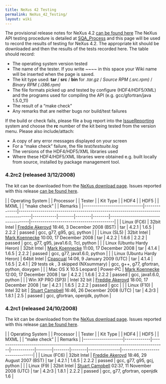 ```yaml
---
title: NeXus 42 Testing
permalink: NeXus_42_Testing/
layout: wiki
---
```


The provisional release notes for NeXus 4.2 [can be found
here](Nexus_42_Release_Notes "wikilink") The NeXus API testing procedure
is detailed at [SQA\_Process](SQA_Process "wikilink") and this page will
be used to record the results of testing for NeXus 4.2. The appropriate
kit should be downloaded and then the results of the tests recorded
here. The table should record:

-   The operating system version tested
-   The name of the tester. If you write ~~~~ in this space your Wiki
    name will be inserted when the page is saved.
-   The kit type used: **tar** / **src** / **bin** for *.tar.gz* /
    *Source RPM (.src.rpm)* / *Binary RPM (.i386.rpm)*
-   The file formats picked up and tested by configure (HDF4/HDF5/XML)
    and the programs used for compiling the API (e.g. gcc/gfortran/java
    1.5.0\_11)
-   The result of a “make check”
-   Any remarks that are neither bugs nor build/test failures

If the build or check fails, please file a bug report into the
[IssueReporting](IssueReporting "wikilink") system and choose the **rc**
number of the kit being tested from the version menu. Please also
include/attach:

-   A copy of any error messages displayed on your screen
-   For a “make check” failure, the file *test/testsuite.log*
-   The versions of the HDF4/HDF5/XML libraries used
-   Where these HDF4/HDF5/XML libraries were obtained e.g. built locally
    from source, installed by <whatever> package management tool.

### 4.2rc2 (released 3/12/2008)

The kit can be downloaded from the [NeXus download
page](http://download.nexusformat.org/kits/nx42testing.shtml). Issues
reported with this release [can be found
here](http://trac.nexusformat.org/code/query?status=new&status=assigned&status=reopened&status=closed&version=4.2rc2&order=priority).

| | Operating System           | | Processor  | | Tester                                                                           | | Kit Type | | HDF4 | | HDF5 | | MXML | | “make check”                      | | Remarks                                |
|------------------------------|--------------|------------------------------------------------------------------------------------|------------|--------|--------|--------|-------------------------------------|------------------------------------------|
| | Linux (FC6)                | 32bit Intel  | [Freddie Akeroyd](User%3AFreddie_Akeroyd "wikilink") 18:46, 3 December 2008 (BST)  | tar        | 4.2.1  | 1.6.5  | 2.2.2  | passed                              | gcc, g77, g95, gcj, python               |
| | Linux (SL5)                | 32bit Intel  | [Mark Koennecke](User%3AMark_Koennecke "wikilink") 10:00, 17 December 2008         | tar        | 4.2.2  | 1.6.6  | 2.2.2  | passed                              | gcc, g77, g95, java1.6.0, Tcl, python    |
| | Linux (Ubuntu Hardy Heron) | 32bit Intel  | [Mark Koennecke](User%3AMark_Koennecke "wikilink") 11:00, 17 December 2008         | tar        | 4.1.4  | 1.6.5  | 2.2.2  | passed                              | gcc, g77, java1.6.0, python              |
| | Linux (Ubuntu Hardy Heron) | 64bit Intel  | [Cpascual](User%3ACpascual "wikilink") 14:06, 9 January 2009 (UTC)                 | tar        | 4.1.4  | 1.6.5  | 2.4.1  | 29 tests ok , 3 skipped (NXsummary) | gcc, g++, g77, gfortran, python, doxygen |
| | Mac OS X 10.5 Leopard      | Power-PC     | [Mark Koennecke](User%3AMark_Koennecke "wikilink") 12:00, 17 December 2008         | tar        | 4.2.2  | 1.6.6  | 2.2.2  | passed                              | gcc, java1.6.0, python                   |
| | Win XP PRO (SP3)           | Intel 32 bit | [Freddie Akeroyd](User%3AFreddie_Akeroyd "wikilink") 18:00, 17 December 2008       | tar        | 4.2.1  | 1.6.5  | 2.2.2  | passed                              | gcc                                      |
| | Linux (F10)                | Intel 32 bit | [Stuart Campbell](User%3AStuart_Campbell "wikilink") 16:46, 26 December 2008 (UTC) | tar        | 4.2r3  | 1.8.1  | 2.5    | passed                              | gcc, gfortran, openjdk, python           |

### 4.2rc1 (released 24/10/2008)

The kit can be downloaded from the [NeXus download
page](http://download.nexusformat.org/kits/nx42testing.shtml). Issues
reported with this release [can be found
here](http://trac.nexusformat.org/code/query?status=new&status=assigned&status=reopened&status=closed&version=4.2rc1&order=priority).

| | Operating System | | Processor | | Tester                                                                           | | Kit Type | | HDF4 | | HDF5 | | MXML | | “make check” | | Remarks                       |
|--------------------|-------------|------------------------------------------------------------------------------------|------------|--------|--------|--------|----------------|---------------------------------|
| | Linux (FC6)      | 32bit Intel | [Freddie Akeroyd](User%3AFreddie_Akeroyd "wikilink") 18:46, 29 August 2007 (BST)   | tar        | 4.2.1  | 1.6.5  | 2.2.2  | passed         | gcc, g77, g95, gcj, python      |
| | Linux (F9)       | 32bit Intel | [Stuart Campbell](User%3AStuart_Campbell "wikilink") 02:37, 11 November 2008 (UTC) | tar        | 4.2r3  | 1.8.1  | 2.2.2  | passed         | gcc, g77, gfortran, openjdk 1.6 |


